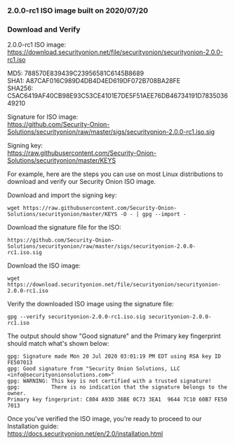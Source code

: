 ### 2.0.0-rc1 ISO image built on 2020/07/20

### Download and Verify

2.0.0-rc1 ISO image:  
https://download.securityonion.net/file/securityonion/securityonion-2.0.0-rc1.iso

MD5: 788570E839439C23956581C6145B8689  
SHA1: A87CAF016C989D4DB4D4ED619DF072B708BA28FE  
SHA256: C5AC6419AF40CB98E93C53CE4101E7DE5F51AEE76DB46734191D783503649210  

Signature for ISO image:  
https://github.com/Security-Onion-Solutions/securityonion/raw/master/sigs/securityonion-2.0.0-rc1.iso.sig

Signing key:  
https://raw.githubusercontent.com/Security-Onion-Solutions/securityonion/master/KEYS  

For example, here are the steps you can use on most Linux distributions to download and verify our Security Onion ISO image.

Download and import the signing key:  
```
wget https://raw.githubusercontent.com/Security-Onion-Solutions/securityonion/master/KEYS -O - | gpg --import -  
```

Download the signature file for the ISO:  
```
https://github.com/Security-Onion-Solutions/securityonion/raw/master/sigs/securityonion-2.0.0-rc1.iso.sig
```

Download the ISO image:  
```
wget https://download.securityonion.net/file/securityonion/securityonion-2.0.0-rc1.iso
```

Verify the downloaded ISO image using the signature file:  
```
gpg --verify securityonion-2.0.0-rc1.iso.sig securityonion-2.0.0-rc1.iso
```

The output should show "Good signature" and the Primary key fingerprint should match what's shown below:
```
gpg: Signature made Mon 20 Jul 2020 03:01:19 PM EDT using RSA key ID FE507013
gpg: Good signature from "Security Onion Solutions, LLC <info@securityonionsolutions.com>"
gpg: WARNING: This key is not certified with a trusted signature!
gpg:          There is no indication that the signature belongs to the owner.
Primary key fingerprint: C804 A93D 36BE 0C73 3EA1  9644 7C10 60B7 FE50 7013
```

Once you've verified the ISO image, you're ready to proceed to our Installation guide:  
https://docs.securityonion.net/en/2.0/installation.html

